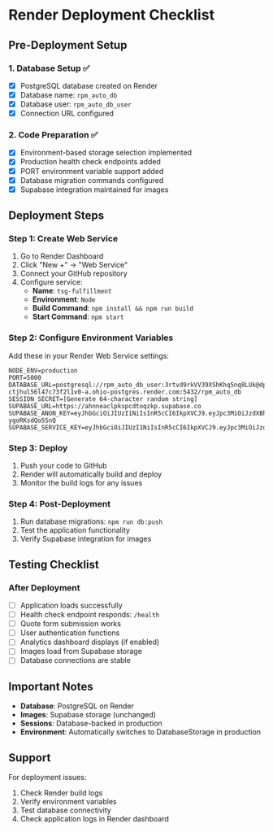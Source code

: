 # Render Deployment Checklist

## Pre-Deployment Setup

### 1. Database Setup ✅
- [x] PostgreSQL database created on Render
- [x] Database name: `rpm_auto_db`
- [x] Database user: `rpm_auto_db_user`
- [x] Connection URL configured

### 2. Code Preparation ✅
- [x] Environment-based storage selection implemented
- [x] Production health check endpoints added
- [x] PORT environment variable support added
- [x] Database migration commands configured
- [x] Supabase integration maintained for images

## Deployment Steps

### Step 1: Create Web Service
1. Go to Render Dashboard
2. Click "New +" → "Web Service"
3. Connect your GitHub repository
4. Configure service:
   - **Name**: `tsg-fulfillment`
   - **Environment**: `Node`
   - **Build Command**: `npm install && npm run build`
   - **Start Command**: `npm start`

### Step 2: Configure Environment Variables
Add these in your Render Web Service settings:

```
NODE_ENV=production
PORT=5000
DATABASE_URL=postgresql://rpm_auto_db_user:3rtvd9rkVV39XShKhq5nq8LUk@dpg-ctjhul56l47c73f2l1v0-a.ohio-postgres.render.com:5432/rpm_auto_db
SESSION_SECRET=[Generate 64-character random string]
SUPABASE_URL=https://ahnneaclpkspcdtoqzkp.supabase.co
SUPABASE_ANON_KEY=eyJhbGciOiJIUzI1NiIsInR5cCI6IkpXVCJ9.eyJpc3MiOiJzdXBhYmFzZSIsInJlZiI6ImFobm5lYWNscGtzcGNkdG9xemtwIiwicm9sZSI6ImFub24iLCJpYXQiOjE3NDQ3MzgzNDcsImV4cCI6MjA2MDMxNDM0N30.3xfgsXV391EQynu_1PaSldkDiMf12-ygoRKsdQo5SnQ
SUPABASE_SERVICE_KEY=eyJhbGciOiJIUzI1NiIsInR5cCI6IkpXVCJ9.eyJpc3MiOiJzdXBhYmFzZSIsInJlZiI6ImFobm5lYWNscGtzcGNkdG9xemtwIiwicm9sZSI6InNlcnZpY2Vfcm9sZSIsImlhdCI6MTc0NDczODM0NywiZXhwIjoyMDYwMzE0MzQ3fQ.8chAkrs9jswOSCsTgSnSoClm3EUy_qjnhqbQDzuA8KU
```

### Step 3: Deploy
1. Push your code to GitHub
2. Render will automatically build and deploy
3. Monitor the build logs for any issues

### Step 4: Post-Deployment
1. Run database migrations: `npm run db:push`
2. Test the application functionality
3. Verify Supabase integration for images

## Testing Checklist

### After Deployment
- [ ] Application loads successfully
- [ ] Health check endpoint responds: `/health`
- [ ] Quote form submission works
- [ ] User authentication functions
- [ ] Analytics dashboard displays (if enabled)
- [ ] Images load from Supabase storage
- [ ] Database connections are stable

## Important Notes

- **Database**: PostgreSQL on Render
- **Images**: Supabase storage (unchanged)
- **Sessions**: Database-backed in production
- **Environment**: Automatically switches to DatabaseStorage in production

## Support

For deployment issues:
1. Check Render build logs
2. Verify environment variables
3. Test database connectivity
4. Check application logs in Render dashboard